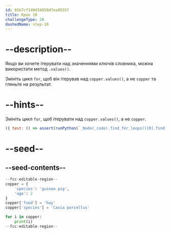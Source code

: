 ```yaml
---
id: 65b7cf140d34058d7ea8935f
title: Крок 10
challengeType: 20
dashedName: step-10
---
```


# --description--

Якщо ви хочете ітерувати над значеннями ключів словника, можна використати метод `.values()`.

Змініть цикл `for`, щоб він ітерував над `copper.values()`, а не `copper` та гляньте на результат.

# --hints--

Змініть цикл `for`, щоб ітерувати над `copper.values()`, а не `copper`.

```js
({ test: () => assert(runPython(`_Node(_code).find_for_loops()[0].find_for_iter().is_equivalent("copper.values()")`)) })
```

# --seed--

## --seed-contents--

```py
--fcc-editable-region--
copper = {
    'species': 'guinea pig',
    'age': 2
}
copper['food'] = 'hay'
copper['species'] = 'Cavia porcellus'

for i in copper:
    print(i)
--fcc-editable-region--
```
